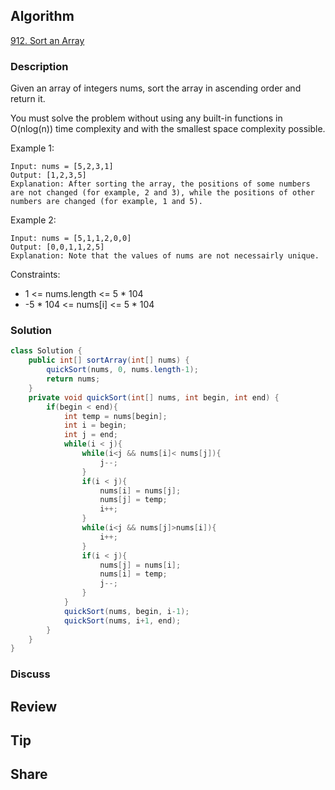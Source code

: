 ## Algorithm

[912. Sort an Array](https://leetcode.com/problems/sort-an-array/)

### Description

Given an array of integers nums, sort the array in ascending order and return it.

You must solve the problem without using any built-in functions in O(nlog(n)) time complexity and with the smallest space complexity possible.


Example 1:

```
Input: nums = [5,2,3,1]
Output: [1,2,3,5]
Explanation: After sorting the array, the positions of some numbers are not changed (for example, 2 and 3), while the positions of other numbers are changed (for example, 1 and 5).
```

Example 2:

```
Input: nums = [5,1,1,2,0,0]
Output: [0,0,1,1,2,5]
Explanation: Note that the values of nums are not necessairly unique.
```

Constraints:

- 1 <= nums.length <= 5 * 104
- -5 * 104 <= nums[i] <= 5 * 104

### Solution

```java
class Solution {
    public int[] sortArray(int[] nums) {
        quickSort(nums, 0, nums.length-1);
        return nums;
    }
    private void quickSort(int[] nums, int begin, int end) {
        if(begin < end){
            int temp = nums[begin];
            int i = begin;
            int j = end;
            while(i < j){
                while(i<j && nums[i]< nums[j]){
                    j--;
                }
                if(i < j){
                    nums[i] = nums[j];
                    nums[j] = temp;
                    i++;
                }
                while(i<j && nums[j]>nums[i]){
                    i++;
                }
                if(i < j){
                    nums[j] = nums[i];
                    nums[i] = temp;
                    j--;
                }
            }
            quickSort(nums, begin, i-1);
            quickSort(nums, i+1, end);
        }
    }
}
```

### Discuss

## Review


## Tip


## Share
